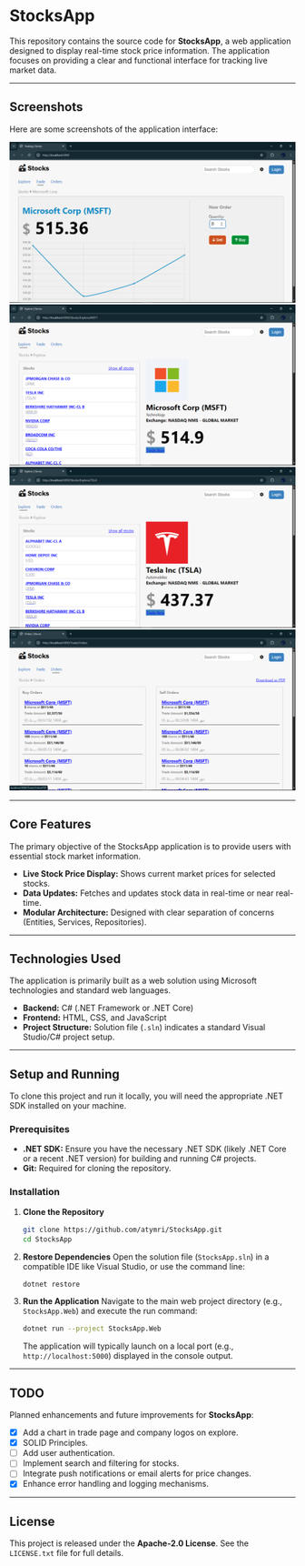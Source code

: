 # StocksApp

This repository contains the source code for **StocksApp**, a web application designed to display real-time stock price information. The application focuses on providing a clear and functional interface for tracking live market data.

-----

## Screenshots

Here are some screenshots of the application interface:

![Screenshot 1](screenshots/Screenshot%201.png)
![Screenshot 2](screenshots/Screenshot%202.png)
![Screenshot 3](screenshots/Screenshot%203.png)
![Screenshot 3](screenshots/Screenshot%204.png)

-----

## Core Features

The primary objective of the StocksApp application is to provide users with essential stock market information.

  * **Live Stock Price Display:** Shows current market prices for selected stocks.
  * **Data Updates:** Fetches and updates stock data in real-time or near real-time.
  * **Modular Architecture:** Designed with clear separation of concerns (Entities, Services, Repositories).

-----

## Technologies Used

The application is primarily built as a web solution using Microsoft technologies and standard web languages.

  * **Backend:** C\# (.NET Framework or .NET Core)
  * **Frontend:** HTML, CSS, and JavaScript
  * **Project Structure:** Solution file (`.sln`) indicates a standard Visual Studio/C\# project setup.

-----

## Setup and Running

To clone this project and run it locally, you will need the appropriate .NET SDK installed on your machine.

### Prerequisites

  * **.NET SDK:** Ensure you have the necessary .NET SDK (likely .NET Core or a recent .NET version) for building and running C\# projects.
  * **Git:** Required for cloning the repository.

### Installation

1.  **Clone the Repository**

    ```bash
    git clone https://github.com/atymri/StocksApp.git
    cd StocksApp
    ```

2.  **Restore Dependencies**
    Open the solution file (`StocksApp.sln`) in a compatible IDE like Visual Studio, or use the command line:

    ```bash
    dotnet restore
    ```

3.  **Run the Application**
    Navigate to the main web project directory (e.g., `StocksApp.Web`) and execute the run command:

    ```bash
    dotnet run --project StocksApp.Web
    ```

    The application will typically launch on a local port (e.g., `http://localhost:5000`) displayed in the console output.

-----

## TODO

Planned enhancements and future improvements for **StocksApp**:

- [X] Add a chart in trade page and company logos on explore.
- [X] SOLID Principles.
- [ ] Add user authentication.
- [ ] Implement search and filtering for stocks.
- [ ] Integrate push notifications or email alerts for price changes.
- [X] Enhance error handling and logging mechanisms.

-----

## License

This project is released under the **Apache-2.0 License**. See the `LICENSE.txt` file for full details.
